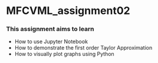 # MFCVML_assignment02
### This assignment aims to learn
* How to use Jupyter Notebook
* How to demonstrate the first order Taylor Approximation
* How to visually plot graphs using Python
